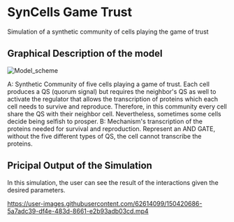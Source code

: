 # SynCells Game Trust
Simulation of a synthetic community of cells playing the game of trust


## Graphical Description of the model
![Model_scheme](https://user-images.githubusercontent.com/62614099/150428970-bf17a4b1-db3a-4108-8489-32478c4766ed.png)

A: Synthetic Community of five cells playing a game of trust. Each cell produces a QS (quorum signal) but requires the neighbor's QS as well to activate the regulator that allows the transcription of proteins which each cell needs to survive and reproduce. Therefore, in this community every cell share the QS with their neighbor cell. Nevertheless, sometimes some cells decide being selfish to prosper. B: Mechanism's transcription of the proteins needed for survival and reproduction. Represent an AND GATE, without the five different types of QS, the cell cannot transcribe the proteins.


## Pricipal Output of the Simulation

In this simulation, the user can see the result of the interactions given the desired parameters.

https://user-images.githubusercontent.com/62614099/150420686-5a7adc39-df4e-483d-8661-e2b93adb03cd.mp4

